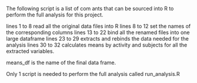 The following script is a list of com ants that can be sourced into R to perform the full analysis for this project.

lines 1 to 8 read all the original data files into R
lines 8 to 12 set the names of the corresponding columns
lines 13 to 22 bind all the renamed files into one large dataframe
lines 23 to 29 extracts and rebinds the data needed for the analysis
lines 30 to 32 calculates means by activity and subjects for all the extracted variables.

means_df is the name of the final data frame.

Only 1 script is needed to perform the full analysis called run_analysis.R